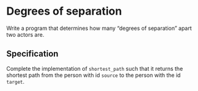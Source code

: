 # Degrees of separation

Write a program that determines how many “degrees of separation” apart two actors are.

## Specification

Complete the implementation of `shortest_path` such that it returns the shortest path from the person with id `source` to the person with the id `target`.
